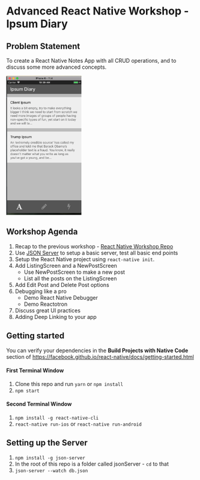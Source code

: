 # Advanced React Native Workshop - Ipsum Diary


## Problem Statement

To create a React Native Notes App with all CRUD operations, and to discuss some more advanced concepts.

<img src="./docs/assets/Homepage.png" alt="drawing" width="200"/>

## Workshop Agenda

1. Recap to the previous workshop - [React Native Workshop Repo](https://github.com/ReactBangalore/react-native-workshop)
2. Use [JSON Server](https://github.com/typicode/json-server]) to setup a basic server, test all basic end points
3. Setup the React Native project using `react-native init`.
4. Add ListingScreen and a NewPostScreen
    - Use NewPostScreen to make a new post
    - List all the posts on the ListingScreen
5. Add Edit Post and Delete Post options
6. Debugging like a pro
    - Demo React Native Debugger
    - Demo Reactotron
7. Discuss great UI practices
8. Adding Deep Linking to your app


## Getting started

You can verify your dependencies in the **Build Projects with Native Code** section of https://facebook.github.io/react-native/docs/getting-started.html 

#### First Terminal Window
1. Clone this repo and run `yarn` or `npm install`
2. `npm start`

#### Second Terminal Window
1. `npm install -g react-native-cli`
2. `react-native run-ios` or `react-native run-android`


## Setting up the Server

1. `npm install -g json-server`
2. In the root of this repo is a folder called jsonServer - `cd` to that
3. `json-server --watch db.json`
